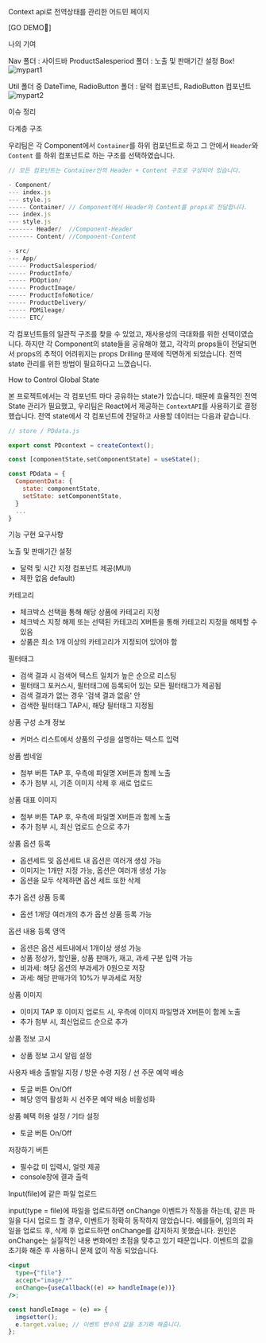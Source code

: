 Context api로 전역상태를 관리한 어드민 페이지

[GO DEMO🚀]

나의 기여

Nav 폴더 : 사이드바
ProductSalesperiod 폴더 : 노출 및 판매기간 설정 Box!
![mypart1](https://user-images.githubusercontent.com/64634495/159304943-507f4a6e-c74e-4606-989f-6946720b5a27.png)

Util 폴더 중 DateTime, RadioButton 폴더 : 달력 컴포넌트, RadioButton 컴포넌트
![mypart2](https://user-images.githubusercontent.com/64634495/159304989-48c08490-c097-49d4-97fd-bc38b9068502.png)

이슈 정리

다계층 구조

우리팀은 각 Component에서 `Container`를 하위 컴포넌트로 하고 그 안에서 `Header`와 `Content` 를 하위 컴포넌트로 하는 구조를 선택하였습니다.

```js
// 모든 컴포넌트는 Container안의 Header + Content 구조로 구성되어 있습니다.

- Component/
--- index.js
--- style.js
----- Container/ // Component에서 Header와 Content를 props로 전달합니다.
--- index.js
--- style.js
------- Header/  //Component-Header
------- Content/ //Component-Content

- src/
--- App/
----- ProductSalesperiod/
----- ProductInfo/
----- PDOption/
----- ProductImage/
----- ProductInfoNotice/
----- ProductDelivery/
----- PDMileage/
----- ETC/
```

각 컴포넌트들의 일관적 구조를 찾을 수 있었고, 재사용성의 극대화를 위한 선택이였습니다. 하지만 각 Component의 state들을 공유해야 했고, 각각의 props들이 전달되면서 props의 추적이 어려워지는 props Drilling 문제에 직면하게 되었습니다. 전역 state 관리를 위한 방법이 필요하다고 느꼈습니다.

How to Control Global State

본 프로젝트에서는 각 컴포넌트 마다 공유하는 state가 있습니다. 때문에 효율적인 전역 State 관리가 필요했고, 우리팀은 React에서 제공하는 `ContextAPI`를 사용하기로 결정했습니다. 전역 state에서 각 컴포넌트에 전달하고 사용할 데이터는 다음과 같습니다.

```jsx
// store / PDdata.js

export const PDcontext = createContext();

const [componentState,setComponentState] = useState();

const PDdata = {
  ComponentData: {
    state: componentState,
    setState: setComponentState,
  }
  ...
}
```

기능 구현 요구사항

노출 및 판매기간 설정

- 달력 및 시간 지정 컴포넌트 제공(MUI)
- 제한 없음 default)

카테고리

- 체크박스 선택을 통해 해당 상품에 카테고리 지정
- 체크박스 지정 해제 또는 선택된 카테고리 X버튼을 통해 카테고리 지정을 해제할 수 있음
- 상품은 최소 1개 이상의 카테고리가 지정되어 있어야 함

필터태그

- 검색 결과 시 검색어 텍스트 일치가 높은 순으로 리스팅
- 필터태그 포커스시, 필터태그에 등록되어 있는 모든 필터태그가 제공됨
- 검색 결과가 없는 경우 '검색 결과 없음' 안
- 검색한 필터태그 TAP시, 해당 필터태그 지정됨

상품 구성 소개 정보

- 커머스 리스트에서 상품의 구성을 설명하는 텍스트 입력

상품 썸네일

- 첨부 버튼 TAP 후, 우측에 파일명 X버튼과 함께 노출
- 추가 첨부 시, 기존 이미지 삭제 후 새로 업로드

상품 대표 이미지

- 첨부 버튼 TAP 후, 우측에 파일명 X버튼과 함께 노출
- 추가 첨부 시, 최신 업로드 순으로 추가

상품 옵션 등록

- 옵션세트 및 옵션세트 내 옵션은 여러개 생성 가능
- 이미지는 1개만 지정 가능, 옵션은 여러개 생성 가능
- 옵션을 모두 삭제하면 옵션 세트 또한 삭제

추가 옵션 상품 등록

- 옵션 1개당 여러개의 추가 옵션 상품 등록 가능

옵션 내용 등록 영역

- 옵션은 옵션 세트내에서 1개이상 생성 가능
- 상품 정상가, 할인율, 상품 판매가, 재고, 과세 구분 입력 가능
- 비과세: 해당 옵션의 부과세가 0원으로 저장
- 과세: 해당 판매가의 10%가 부과세로 저장

상품 이미지

- 이미지 TAP 후 이미지 업로드 시, 우측에 이미지 파일명과 X버튼이 함께 노출
- 추가 첨부 시, 최신업로드 순으로 추가

상품 정보 고시

- 상품 정보 고시 알림 설정

사용자 배송 출발일 지정 / 방문 수령 지정 / 선 주문 예약 배송

- 토글 버튼 On/Off
- 해당 영역 활성화 시 선주문 예약 배송 비활성화

상품 혜택 허용 설정 / 기타 설정

- 토글 버튼 On/Off

저장하기 버튼

- 필수값 미 입력시, 얼럿 제공
- console창에 결과 출력

Input(file)에 같은 파일 업로드

input(type = file)에 파일을 업로드하면 onChange 이벤트가 작동을 하는데, 같은 파일을 다시 업로드 할 경우, 이벤트가 정확히 동작하지 않았습니다.
예를들어, 임의의 파일을 업로드 후, 삭제 후 업로드하면 onChange를 감지하지 못했습니다. 원인은 onChange는 실질적인 내용 변화에만 초점을 맞추고 있기 때문입니다.
이벤트의 값을 초기화 해준 후 사용하니 문제 없이 작동 되었습니다.

```jsx
<input
  type={"file"}
  accept="image/*"
  onChange={useCallback((e) => handleImage(e))}
/>;

const handleImage = (e) => {
  imgsetter();
  e.target.value; // 이벤트 변수의 값을 초기화 해줍니다.
};
```
